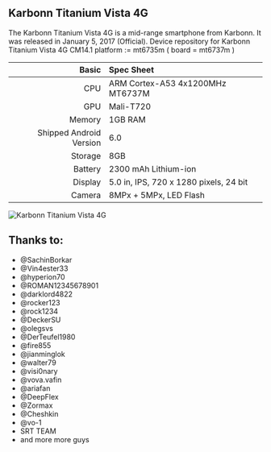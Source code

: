 ## Karbonn Titanium Vista 4G
The Karbonn Titanium Vista 4G is a mid-range smartphone from Karbonn.
It was released in January 5, 2017 (Official).
Device repository for Karbonn Titanium Vista 4G CM14.1 platform := mt6735m ( board = mt6737m )

Basic   | Spec Sheet
-------:|:-------------------------
CPU     | ARM Cortex-A53 4x1200MHz MT6737M
GPU     | Mali-T720
Memory  | 1GB RAM
Shipped Android Version | 6.0 
Storage | 8GB
Battery | 2300 mAh Lithium-ion
Display | 5.0 in, IPS, 720 x 1280 pixels, 24 bit
Camera  | 8MPx + 5MPx, LED Flash


![Karbonn Titanium Vista 4G](https://drop.ndtv.com/TECH/product_database/images/104201663027PM_635_karbonn_titanium_vista.jpeg?downsize=770:*&output-quality=70&output-format=webp "Karbonn Titanium Vista 4G")


## Thanks to:
 * @SachinBorkar
 * @Vin4ester33
 * @hyperion70
 * @ROMAN12345678901
 * @darklord4822
 * @rocker123
 * @rock1234
 * @DeckerSU
 * @olegsvs
 * @DerTeufel1980
 * @fire855
 * @jianminglok
 * @walter79
 * @visi0nary
 * @vova.vafin
 * @ariafan
 * @DeepFlex
 * @Zormax
 * @Cheshkin
 * @vo-1
 * SRT TEAM
 * and more more guys
